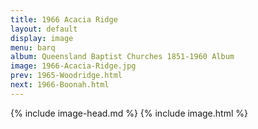 ```yaml
---
title: 1966 Acacia Ridge
layout: default
display: image
menu: barq
album: Queensland Baptist Churches 1851-1960 Album
image: 1966-Acacia-Ridge.jpg
prev: 1965-Woodridge.html
next: 1966-Boonah.html
---
```

{% include image-head.md %}
{% include image.html %}